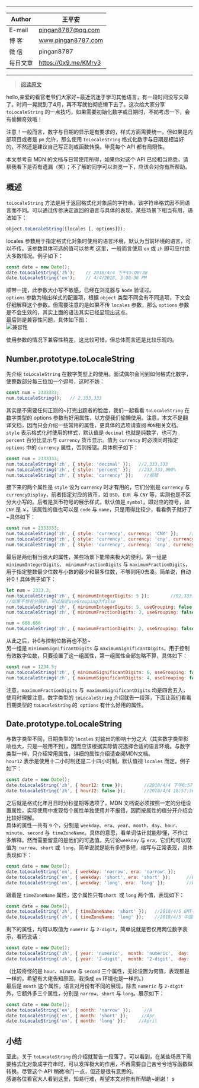 ****
|Author|王平安|
|---|---
|E-mail|pingan8787@qq.com
|博  客|www.pingan8787.com
|微  信|pingan8787
|每日文章|https://0x9.me/KMrv3
****

> [阅读原文](https://juejin.im/post/5ac472016fb9a028c22afa9d)

hello,亲爱的看官老爷们大家好~最近沉迷于学习其他语言，有一段时间没写文章了。时间一晃就到了4月，再不写就怕彻底懒下去了。这次给大家分享 `toLocaleString` 的一点技巧，如果需要初始化数字或日期时，不妨考虑一下，会有偷懒奇效哦！  

注意！一般而言，数字与日期的显示是有要求的，样式方面需要统一。但如果是内部项目或者是 `pm` 允许，那么使用 `toLocaleString` 格式化数字与日期是相当好的，不然还是建议自己写正则或函数转换。毕竟每个 API 都有局限性。  

本文参考自 MDN 的文档与日常使用所得，如果你对这个 API 已经相当熟悉，请帮我看下是否有遗漏（笑）；不了解的同学可以浏览一下，应该会对你有所帮助。  


## 概述
`toLocaleString` 方法是用于返回格式化对象后的字符串，该字符串格式因不同语言而不同。可以通过传参决定返回的语言与具体的表现，某些场景下相当有用，语法如下：  
```js
object.toLocaleString([locales [, options]]);
```

locales 参数用于指定格式化对象时使用的语言环境，默认为当前环境的语言，可以不传。该参数具体可选的值可以参考 这里，一般而言使用 `en` 或 `zh` 即可应付绝大多数情况。例子如下：  
```js
const date = new Date();
date.toLocaleString('zh');    // 2018/4/4 下午15:08:38
date.toLocaleString('en');    // 4/4/2018, 3:08:38 PM
```

顺带一提，此参数大小写不敏感，已经在浏览器与 `Node` 验证过。  
`options` 参数为输出样式的配置项，根据 `object` 类型不同会有不同选项，下文会仔细解释这个参数。但需要注意的是如果不传 `locales` 参数，那么 `options` 参数是不会生效的，其实上面的语法其实已经显现出这点。  
最后则是兼容性问题，具体如下图：  
![兼容性](https://user-gold-cdn.xitu.io/2018/4/4/1628f81ddcf88280?imageslim)

使用参数的情况下兼容性稍差，这比较可惜，但总体而言还是比较乐观的。   

## Number.prototype.toLocaleString  

先介绍 `toLocaleString` 在数字类型上的使用。面试偶尔会问到如何格式化数字，使整数部分每三位加一个逗号，这时不妨：  
```js
const num = 2333333;
num.toLocaleString();   // 2,333,333
```

其实是不需要任何正则的~打完出题者的脸后，我们一起看看 `toLocaleString` 在数字类型的 options 参数有好用属性，以方便我们偷懒使用。注意，本文不是翻译文档，因而只会介绍一些常用的属性，更具体的选项请查阅 `MDN`相关文档。   
`style` 表示格式化时使用的样式，默认值是 `decimal` 也就是纯数字，也可为` percent` 百分比显示与 `currency` 货币显示。值为 `currency` 时必须同时指定 `options` 中的 `currency` 属性，否则报错。具体例子如下：   
```js
const num = 2333333;
num.toLocaleString('zh', { style: 'decimal' });   //2,333,333
num.toLocaleString('zh', { style: 'percent' });   //233,333,300%
num.toLocaleString('zh', { style: 'currency' });    //报错
```

接下来的两个属性是 `style` 设为 `currency` 时才有用的，它们分别是 `currency` 与 `currencyDisplay`，前者指定对应的货币，如 `USD`、`EUR `与 `CNY` 等，实测也是不区分大小写的。后者是货币符号的展示样式，默认值是 `symbol`，即对应的符号，如 `CNY` 是 `￥`。该属性的值也可以是 `code` 与 `name`，只是用得比较少，看看例子就好了~具体如下：  
```js
const num = 2333333;
num.toLocaleString('zh', { style: 'currency', currency: 'CNY' });    //￥2,333,333.00
num.toLocaleString('zh', { style: 'currency', currency: 'cny', currencyDisplay: 'code' });      //CNY2,333,333.00
num.toLocaleString('zh', { style: 'currency', currency: 'cny', currencyDisplay: 'name' });      //2,333,333.00人民币
```

最后是两组相当强大的属性，某些场景下能带来极大的便利。第一组是 `minimumIntegerDigits`、 `minimumFractionDigits` 与  `maximumFractionDigits`，用于指定整数最少位数与小数的最少和最多位数，不够则用0去凑。简单说，自动补0！具体例子如下：  
```js
let num = 2333.3;
num.toLocaleString('zh', { minimumIntegerDigits: 5 });        //02,333.3
//如果不想有分隔符，可以指定useGrouping为false
num.toLocaleString('zh', { minimumIntegerDigits: 5, useGrouping: false });        //02333.3
num.toLocaleString('zh', { minimumFractionDigits: 2, useGrouping: false });     //2333.30

num = 666.666
num.toLocaleString('zh', { maximumFractionDigits: 2, useGrouping: false });     //666.67
```

从此之后，补0与控制位数再也不愁~  
另一组是 `minimumSignificantDigits` 与 `maximumSignificantDigits`，用于控制有效数字位数，只要设置了这一组属性，第一组属性全部忽略不算，具体如下：  
```js
const num = 1234.5;
num.toLocaleString('zh', { minimumSignificantDigits: 6, useGrouping: false });      //1234.50
num.toLocaleString('zh', { maximumSignificantDigits: 4, useGrouping: false });      //1235
```
注意，`maximumFractionDigits` 与` maximumSignificantDigits` 均是四舍五入，使用时需要注意。数字类型的 `toLocaleString` 介绍就告一段落，下面让我们看看日期类型的 `toLocaleString` 的` options` 有什么好用的属性。  

## Date.prototype.toLocaleString
与数字类型不同，日期类型的 `locales` 对输出的影响十分之大（其实数字类型影响也大，只是一般用不到），因而应该根据实际情况选择合适的语言环境。与数字类型一样，只介绍常用属性，详细的属性介绍请查阅MDN文档。  
`hour12` 表示是使用十二小时制还是二十四小时制，默认值视 `locales` 而定。例子如下：  
```js
const date = new Date();
date.toLocaleString('zh', { hour12: true });        //2018/4/4 下午6:57:36
date.toLocaleString('zh', { hour12: false });       //2018/4/4 18:57:36
```
之后就是格式化年月日时分秒星期等选项了，MDN 文档说必须按照一定的分组设置属性，实际使用中发现每个属性单独使用并不报错，因而按属性的值分开介绍会比较好理解。  
具体的属性一共有 `9` 个，分别是 `weekday`、`era`、`year`、`month`、`day`、`hour`、`minute`、`second` 与` timeZoneName`。具体的意思，看单词估计就能秒懂，不作过多解释。然而需要留意的是他们的可选值。先讨论`weekday` 与 `era`，它们均可以取值为` narrow`、`short` 或` long`，简单说就是能有多短多短，缩写与正常表现，具体表现如下：  
```js
const date = new Date();
date.toLocaleString('en', { weekday: 'narrow', era: 'narrow' });        //W A
date.toLocaleString('en', { weekday: 'short', era: 'short' });      //Wed AD
date.toLocaleString('en', { weekday: 'long', era: 'long' });        //Wednesday Anno Domini
```

跟着是 `timeZoneName` 属性，这个属性只有`short `或 `long` 两个值，表现如下：  
```js
const date = new Date();
date.toLocaleString('zh', { timeZoneName: 'short' });   //2018/4/5 GMT+8 下午7:18:26
date.toLocaleString('zh', { timeZoneName: 'long' });    //2018/4/5 中国标准时间 下午7:18:26
```

剩下的属性，均可以取值为 `numeric` 与 `2-digit`，简单说就是否仅用两位数字表示，看码说话：  
```js
const date = new Date();
date.toLocaleString('zh', { year: 'numeric',  month: 'numeric',  day: 'numeric',  hour: 'numeric',  minute: 'numeric',  second: 'numeric', });   //2018/4/5 下午7:30:17
date.toLocaleString('zh', { year: '2-digit',  month: '2-digit',  day: '2-digit',  hour: '2-digit',  minute: '2-digit',  second: '2-digit'  });   //18/04/05 下午7:30:17
```

（比较奇怪的是 `hour`、`minut`e 与 `second` 三个属性，无论设置为何值，表现都是一样的，希望有大佬告知原因，我换成 `en` 环境也是一样的。）  
最后是 `month` 这个属性，语言对月份有不同的展现，除去 `numeric` 与 `2-digit` 外，它额外多三个属性，分别是 `narrow`、`short` 与 `long`。展示如下：  
```js
const date = new Date();
date.toLocaleString('en', { month: 'narrow' });     //A
date.toLocaleString('en', { month: 'short' });     //Apr
date.toLocaleString('en', { month: 'long' });     //April
```

## 小结
至此，关于 `toLocaleString` 的介绍就暂告一段落了。可以看到，在某些场景下需要格式化对象成字符串时，可以发挥极大的作用，不再需要自己苦兮兮地写函数做转换。尽管这个 API 稍微冷门一点，但还是很有意思的。  
感谢各位看官大人看到这里，知易行难，希望本文对你有所帮助~谢谢！  s